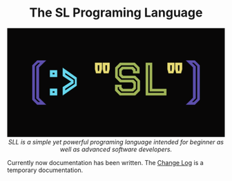 <h1 align="center">The SL Programing Language</h1>
<p align="center">
	<a href="https://github.com/sl-lang/sll"><img src=".github/logo_wide.svg" alt="sl-lang logo"/><br></a>
	<i>SLL is a simple yet powerful programing language intended for beginner as well as advanced software developers.</i>
</p>
Currently now documentation has been written. The <a href="CHANGELOG.md">Change Log</a> is a temporary documentation.

